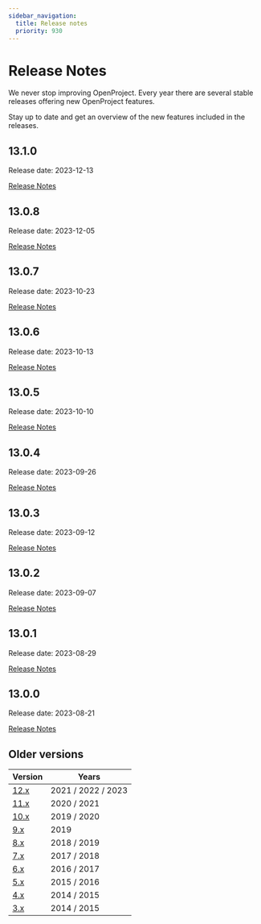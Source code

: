 ```yaml
---
sidebar_navigation:
  title: Release notes
  priority: 930
---
```


# Release Notes

We never stop improving OpenProject. Every year there are several stable releases offering new OpenProject features.

Stay up to date and get an overview of the new features included in the releases.


<!--- New release notes are generated below. Do not remove comment. -->
<!--- RELEASE MARKER -->

## 13.1.0

Release date: 2023-12-13

[Release Notes](13-1-0/)


## 13.0.8

Release date: 2023-12-05

[Release Notes](13-0-8/)


## 13.0.7

Release date: 2023-10-23

[Release Notes](13-0-7/)


## 13.0.6

Release date: 2023-10-13

[Release Notes](13-0-6/)


## 13.0.5

Release date: 2023-10-10

[Release Notes](13-0-5/)


## 13.0.4

Release date: 2023-09-26

[Release Notes](13-0-4/)


## 13.0.3

Release date: 2023-09-12

[Release Notes](13-0-3/)


## 13.0.2

Release date: 2023-09-07

[Release Notes](13-0-2/)


## 13.0.1

Release date: 2023-08-29

[Release Notes](13-0-1/)


## 13.0.0

Release date: 2023-08-21

[Release Notes](13-0-0/)

## Older versions

| Version     | Years              |
|-------------|--------------------|
| [12.x](12/) | 2021 / 2022 / 2023 |
| [11.x](11/) | 2020 / 2021        |
| [10.x](10/) | 2019 / 2020        |
| [9.x](9/)   | 2019               |
| [8.x](8/)   | 2018 / 2019        |
| [7.x](7/)   | 2017 / 2018        |
| [6.x](6/)   | 2016 / 2017        |
| [5.x](5/)   | 2015 / 2016        |
| [4.x](4/)   | 2014 / 2015        |
| [3.x](3/)   | 2014 / 2015        |
